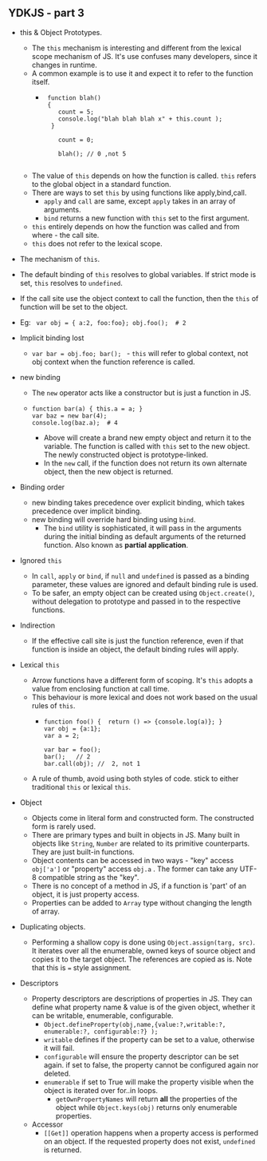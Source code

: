 ## YDKJS - part 3
* this & Object Prototypes.
  * The `this` mechanism is interesting and different from the lexical scope mechanism of JS. It's use confuses many developers, since it changes in runtime.
  * A common example is to use it and expect it to refer to the function itself.
    * ```
       function blah() 
       { 
          count = 5;
          console.log("blah blah blah x" + this.count );
        }
       
          count = 0;
          
          blah(); // 0 ,not 5
          
      ```
  * The value of `this` depends on how the function is called. `this` refers to the global object in a  standard function.
  * There are ways to set `this` by using functions like apply,bind,call.
    * `apply` and `call` are same, except `apply` takes in an array of arguments.
    * `bind` returns a new function with `this` set to the first argument.
  * `this` entirely depends on how the function was called and from where - the call site.
  * `this` does not refer to the lexical scope.

*  The mechanism of `this`.
  * The default binding of `this` resolves to global variables. If strict mode is set, `this` resolves to `undefined`.
  * If the call site use the object context to call the function, then the `this` of function will be set to the object.
  * Eg: ` var obj = { a:2, foo:foo}; obj.foo();  # 2`
* Implicit binding lost
  * `var bar = obj.foo; bar(); ` - `this` will refer to global context, not obj context when the function reference is called.
* new binding
  * The `new` operator acts like a constructor but is just a function in JS.
  * ```
    function bar(a) { this.a = a; }
    var baz = new bar(4);
    console.log(baz.a);  # 4
    ```
     * Above will create a brand new empty object and return it to the variable. The function is called with `this` set to the new object. The newly constructed object is prototype-linked.
     * In the `new` call, if the function does not return its own alternate object, then the new object is returned.
* Binding order
  * new binding takes precedence over explicit binding, which takes precedence over implicit binding.
  * new binding will override hard binding using `bind`.
    * The `bind` utility is sophisticated, it will pass in the arguments during the initial binding as default arguments of the returned function. Also known as **partial application**.
* Ignored `this`
  * In `call`, `apply` or `bind`, if `null` and `undefined` is passed as a binding parameter, these values are ignored and default binding rule is used.
  * To be safer, an empty object can be created using `Object.create()`, without delegation to prototype and passed in to the respective functions.
* Indirection
  * If the effective call site is just the function reference, even if that function is inside an object, the default binding rules will apply.
* Lexical `this`
  * Arrow functions have a different form of scoping. It's `this` adopts a value from enclosing function at call time.
  * This behaviour is more lexical and does not work based on the usual rules of `this`.
    * ```
      function foo() {  return () => {console.log(a)}; }
      var obj = {a:1};
      var a = 2;
      
      var bar = foo();
      bar();   // 2
      bar.call(obj); //  2, not 1
      ```
  * A rule of thumb, avoid using both styles of code. stick to either traditional `this` or lexical `this`.  
* Object
  * Objects come in literal form and constructed form. The constructed form is rarely used.
  * There are primary types and built in objects in JS. Many built in objects like `String`, `Number` are related to its primitive counterparts. They are just built-in functions.
  * Object contents can be accessed in two ways - "key" access `obj['a']` or "property" access `obj.a` . The former can take any UTF-8 compatible string as the "key".
  * There is no concept of a method in JS, if a function is 'part' of an object, it is just property access.
  * Properties can be added to `Array` type without changing the length of array.
* Duplicating objects.
  * Performing a shallow copy is done using `Object.assign(targ, src)`. It iterates over all the enumerable, owned keys of source object and copies it to the target object. The references are copied as is. Note that this is `=` style assignment.
* Descriptors
  * Property descriptors are descriptions of properties in JS. They can define what property name & value is of the given object, whether it can be writable, enumerable, configurable.
    * `Object.defineProperty(obj,name,{value:?,writable:?, enumerable:?, configurable:?} );`
    * `writable` defines if the property can be set to a value, otherwise it will fail.
    * `configurable` will ensure the property descriptor can be set again. if set to false, the property cannot be configured again nor deleted.
    * `enumerable` if set to True will make the property visible when the object is iterated over for..in loops.
      * `getOwnPropertyNames` will return **all** the properties of the object while `Object.keys(obj)` returns only enumerable properties.
  * Accessor 
    * `[[Get]]` operation happens when a property access is performed on an object. If the requested property does not exist, `undefined` is returned.
  
